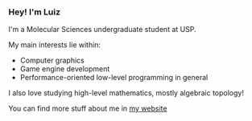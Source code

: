 ### Hey! I'm Luiz

I'm a Molecular Sciences undergraduate student at USP.

My main interests lie within:

- Computer graphics
- Game engine development
- Performance-oriented low-level programming in general

I also love studying high-level mathematics, mostly algebraic topology!

You can find more stuff about me in [my website](https://luizmugnaini.github.io)
